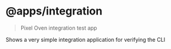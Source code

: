 # @apps/integration

> Pixel Oven integration test app

Shows a very simple integration application for verifying the CLI
